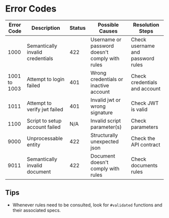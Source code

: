 # Error Codes

| Error Code   | Description                           | Status | Possible Causes                                    | Resolution Steps                        |
|--------------|---------------------------------------|------- |----------------------------------------------------|-----------------------------------------|
| 1000         | Semantically invalid credentials      | 422    | Username or password doesn't comply with rules     | Check username and password rules       |
| 1001 to 1003 | Attempt to login failed               | 401    | Wrong credentials or inactive account              | Check credentials and account           |
| 1011         | Attempt to verify jwt failed          | 401    | Invalid jwt or wrong signature                     | Check JWT is valid                      |
| 1100         | Script to setup account failed        | N/A    | Invalid script parameter(s)                        | Check parameters                        |
| 9000         | Unprocessable entity                  | 422    | Structurally unexpected json                       | Check the API contract                  |
| 9011         | Semantically invalid document         | 422    | Document doesn't comply with rules                 | Check documents rules                   |

## Tips

 * Whenever rules need to be consulted, look for `#validated` functions and their associated specs.
